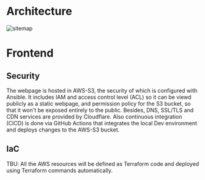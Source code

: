 # Architecture
![sitemap](https://github.com/memor24/myWebsite-frontend/assets/112832477/4d725563-2e44-4395-8037-9bf6d89fe9ec)

# Frontend
## Security
The webpage is hosted in AWS-S3, the security of which is configured with Ansible. It includes IAM and access control level (ACL) so it can be viewd publicly as a static webpage, and permission policy for the S3 bucket, so that it won't be exposed entirely to the public. Besides, DNS, SSL/TLS and CDN services are provided by Cloudflare.
Also continuous integration (CICD) is done via GitHub Actions that integrates the local Dev environment and deploys changes to the AWS-S3 bucket.

## IaC
TBU: All the AWS resources will be defined as Terraform code and deployed using Terraform commands automatically.

